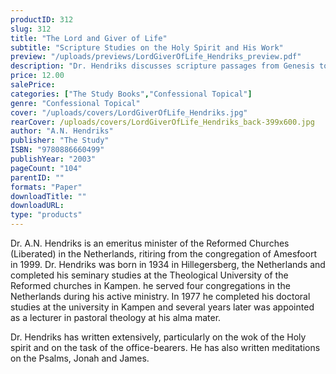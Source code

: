 ```yaml
---
productID: 312
slug: 312
title: "The Lord and Giver of Life"
subtitle: "Scripture Studies on the Holy Spirit and His Work"
preview: "/uploads/previews/LordGiverOfLife_Hendriks_preview.pdf"
description: "Dr. Hendriks discusses scripture passages from Genesis to Revelation that enlighten us about the different facets of the work of the Holy Spirit. Knowledge of the work of the Holy Spirit is often still minimal. This book aims to increase and enrich this knowledge in the congregation; to help us better understand what the Bible teaches about him who renews our heart and guides our life. 26 Outlines; no questions."
price: 12.00
salePrice: 
categories: ["The Study Books","Confessional Topical"]
genre: "Confessional Topical"
cover: "/uploads/covers/LordGiverOfLife_Hendriks.jpg"
rearCover: /uploads/covers/LordGiverOfLife_Hendriks_back-399x600.jpg
author: "A.N. Hendriks"
publisher: "The Study"
ISBN: "9780886660499"
publishYear: "2003"
pageCount: "104"
parentID: ""
formats: "Paper"
downloadTitle: ""
downloadURL: 
type: "products"
---
```

Dr. A.N. Hendriks is an emeritus minister of the Reformed Churches (Liberated) in the Netherlands, ritiring from the congregation of Amesfoort in 1999. Dr. Hendriks was born in 1934 in Hillegersberg, the Netherlands and completed his seminary studies at the Theological University of the Reformed churches in Kampen. he served four congregations in the Netherlands during his active ministry. In 1977 he completed his doctoral studies at the university in Kampen and several years later was appointed as a lecturer in pastoral theology at his alma mater.

Dr. Hendriks has written extensively, particularly on the wok of the Holy spirit and on the task of the office-bearers. He has also written meditations on the Psalms, Jonah and James.